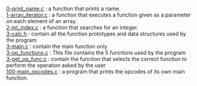 [0-print_name.c](./0-print_name.c) : a function that prints a name. <br/>
[1-array_iterator.c](./1-array_iterator.c) : a function that executes a function given as a parameter on each element of an array. <br/>
[2-int_index.c](./2-int_index.c) : a function that searches for an integer. <br/>
[3-calc.h](./3-calc.h) : contain all the function prototypes and data structures used by the program <br/>
[3-main.c](./3-main.c) : contain the main function only <br/>
[3-op_functions.c](./3-op_functions.c) : This file contains the 5 functions used by the program <br/>
[3-get_op_func.c](./3-get_op_func.c) : contain the function that selects the correct function to perform the operation asked by the user <br/>
[100-main_opcodes.c](./100-main_opcodes.c) : a program that prints the opcodes of its own main function. <br/>
